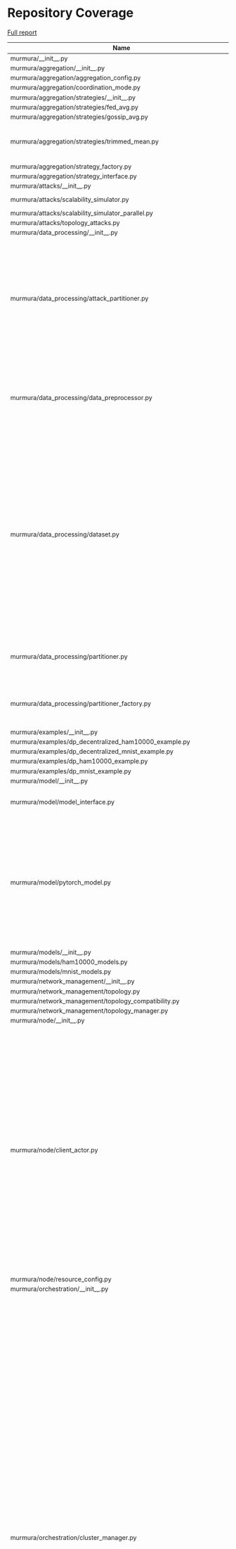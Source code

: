 # Repository Coverage

[Full report](https://htmlpreview.github.io/?https://github.com/Cloudslab/murmura/blob/python-coverage-comment-action-data/htmlcov/index.html)

| Name                                                                        |    Stmts |     Miss |   Cover |   Missing |
|---------------------------------------------------------------------------- | -------: | -------: | ------: | --------: |
| murmura/\_\_init\_\_.py                                                     |        0 |        0 |    100% |           |
| murmura/aggregation/\_\_init\_\_.py                                         |        0 |        0 |    100% |           |
| murmura/aggregation/aggregation\_config.py                                  |       25 |        0 |    100% |           |
| murmura/aggregation/coordination\_mode.py                                   |        4 |        0 |    100% |           |
| murmura/aggregation/strategies/\_\_init\_\_.py                              |        0 |        0 |    100% |           |
| murmura/aggregation/strategies/fed\_avg.py                                  |       30 |        2 |     93% |    46, 65 |
| murmura/aggregation/strategies/gossip\_avg.py                               |       32 |        2 |     94% |    56, 76 |
| murmura/aggregation/strategies/trimmed\_mean.py                             |       47 |        7 |     85% |54, 77, 96-97, 118, 132-133 |
| murmura/aggregation/strategy\_factory.py                                    |       27 |        0 |    100% |           |
| murmura/aggregation/strategy\_interface.py                                  |        8 |        1 |     88% |        34 |
| murmura/attacks/\_\_init\_\_.py                                             |        0 |        0 |    100% |           |
| murmura/attacks/scalability\_simulator.py                                   |      533 |      533 |      0% |   10-1274 |
| murmura/attacks/scalability\_simulator\_parallel.py                         |      134 |      134 |      0% |     6-313 |
| murmura/attacks/topology\_attacks.py                                        |      312 |      312 |      0% |     6-748 |
| murmura/data\_processing/\_\_init\_\_.py                                    |        0 |        0 |    100% |           |
| murmura/data\_processing/attack\_partitioner.py                             |      159 |      142 |     11% |29-32, 36-45, 51-93, 116-118, 124-140, 149-184, 188-205, 209, 226-229, 235-329 |
| murmura/data\_processing/data\_preprocessor.py                              |      196 |       12 |     94% |17, 22, 163, 278, 326-327, 355-357, 464-467, 481 |
| murmura/data\_processing/dataset.py                                         |      238 |       80 |     66% |52, 59, 66-68, 75-109, 116-123, 143-159, 266, 280, 344-349, 360-368, 375-389, 409, 433-435, 445-448, 468-495, 499-500, 508 |
| murmura/data\_processing/partitioner.py                                     |       84 |        7 |     92% |32, 80, 123-124, 133-134, 150 |
| murmura/data\_processing/partitioner\_factory.py                            |       44 |       28 |     36% |36-43, 52-93, 111-120, 131-156 |
| murmura/examples/\_\_init\_\_.py                                            |        0 |        0 |    100% |           |
| murmura/examples/dp\_decentralized\_ham10000\_example.py                    |      215 |      215 |      0% |     2-650 |
| murmura/examples/dp\_decentralized\_mnist\_example.py                       |      274 |      274 |      0% |     1-802 |
| murmura/examples/dp\_ham10000\_example.py                                   |      200 |      200 |      0% |     2-602 |
| murmura/examples/dp\_mnist\_example.py                                      |      184 |      184 |      0% |     1-532 |
| murmura/model/\_\_init\_\_.py                                               |        0 |        0 |    100% |           |
| murmura/model/model\_interface.py                                           |       25 |        7 |     72% |24, 39, 51, 60, 69, 78, 87 |
| murmura/model/pytorch\_model.py                                             |      182 |       42 |     77% |69-73, 102-107, 111, 115, 123-131, 135, 137, 149-152, 170-201, 279, 378, 389, 412 |
| murmura/models/\_\_init\_\_.py                                              |        3 |        0 |    100% |           |
| murmura/models/ham10000\_models.py                                          |      101 |        0 |    100% |           |
| murmura/models/mnist\_models.py                                             |       30 |        0 |    100% |           |
| murmura/network\_management/\_\_init\_\_.py                                 |        0 |        0 |    100% |           |
| murmura/network\_management/topology.py                                     |       24 |        0 |    100% |           |
| murmura/network\_management/topology\_compatibility.py                      |       20 |        0 |    100% |           |
| murmura/network\_management/topology\_manager.py                            |       23 |        0 |    100% |           |
| murmura/node/\_\_init\_\_.py                                                |        0 |        0 |    100% |           |
| murmura/node/client\_actor.py                                               |      506 |      413 |     18% |17-18, 32-33, 41-42, 112, 152-212, 232-295, 304, 327-328, 336-549, 558-627, 641-838, 849-905, 914-939, 952-978, 986-995, 1003-1011, 1033-1035, 1051-1077, 1085-1129 |
| murmura/node/resource\_config.py                                            |       16 |        0 |    100% |           |
| murmura/orchestration/\_\_init\_\_.py                                       |        0 |        0 |    100% |           |
| murmura/orchestration/cluster\_manager.py                                   |      570 |      407 |     29% |87, 91, 100-101, 109-111, 138-140, 157-161, 178-200, 204, 209-262, 266, 277-284, 314, 325-327, 332, 348-349, 356-359, 412-416, 427-459, 470-598, 608-707, 713-850, 862-897, 912-964, 977-1011, 1015-1069, 1089-1131, 1135-1157, 1171, 1177-1197, 1201-1216, 1221, 1237-1239, 1251, 1266-1282, 1286-1289, 1295, 1305-1324, 1333-1334 |
| murmura/orchestration/learning\_process/\_\_init\_\_.py                     |        0 |        0 |    100% |           |
| murmura/orchestration/learning\_process/decentralized\_learning\_process.py |      120 |       28 |     77% |30, 47-75, 115, 153-154, 160-170 |
| murmura/orchestration/learning\_process/federated\_learning\_process.py     |      123 |       32 |     74% |39, 52, 59-91, 134, 173-174, 180-190, 257-262 |
| murmura/orchestration/learning\_process/learning\_process.py                |      328 |      139 |     58% |44-45, 120-121, 149, 154, 178-192, 198-218, 258-260, 268-271, 319-332, 477, 498-499, 520-522, 532-542, 564, 572, 579, 612-662, 668-723, 732, 744-745, 755-795, 886-919 |
| murmura/orchestration/orchestration\_config.py                              |       62 |        0 |    100% |           |
| murmura/orchestration/topology\_coordinator.py                              |      175 |       61 |     65% |42, 61, 89-115, 131-184, 231, 243, 274, 298, 311, 340-357, 382, 395, 421, 461 |
| murmura/privacy/\_\_init\_\_.py                                             |        0 |        0 |    100% |           |
| murmura/privacy/dp\_aggregation.py                                          |      151 |       10 |     93% |136-137, 194, 262-263, 329, 393-394, 415-416 |
| murmura/privacy/dp\_config.py                                               |       72 |        8 |     89% |137, 140, 145, 258-263 |
| murmura/privacy/dp\_model\_wrapper.py                                       |      233 |       55 |     76% |20-22, 90, 107, 114-116, 121-122, 144-150, 154-155, 210-215, 218, 242, 252-255, 274, 299, 324-331, 344-352, 440-442, 477-481, 500-501, 506, 520-527, 556, 569, 582 |
| murmura/privacy/privacy\_accountant.py                                      |      148 |       21 |     86% |15-17, 102, 109-111, 163-166, 174-184, 452-467 |
| murmura/visualization/\_\_init\_\_.py                                       |        0 |        0 |    100% |           |
| murmura/visualization/network\_visualizer.py                                |      577 |      170 |     71% |93, 117-141, 258-274, 319, 490, 570-621, 625-640, 644-666, 670-681, 685-702, 706-723, 741-742, 769-771, 817-818, 833-834, 850, 868, 872-876, 883, 887, 902-912, 920-925, 929-934, 940, 944, 1005-1007, 1051, 1065-1104, 1107-1108, 1141-1142, 1219-1220, 1250-1251 |
| murmura/visualization/training\_event.py                                    |       93 |       38 |     59% |164-181, 187-210, 215-248 |
| murmura/visualization/training\_observer.py                                 |       18 |        1 |     94% |        17 |
|                                                                   **TOTAL** | **6346** | **3565** | **44%** |           |


## Setup coverage badge

Below are examples of the badges you can use in your main branch `README` file.

### Direct image

[![Coverage badge](https://raw.githubusercontent.com/Cloudslab/murmura/python-coverage-comment-action-data/badge.svg)](https://htmlpreview.github.io/?https://github.com/Cloudslab/murmura/blob/python-coverage-comment-action-data/htmlcov/index.html)

This is the one to use if your repository is private or if you don't want to customize anything.

### [Shields.io](https://shields.io) Json Endpoint

[![Coverage badge](https://img.shields.io/endpoint?url=https://raw.githubusercontent.com/Cloudslab/murmura/python-coverage-comment-action-data/endpoint.json)](https://htmlpreview.github.io/?https://github.com/Cloudslab/murmura/blob/python-coverage-comment-action-data/htmlcov/index.html)

Using this one will allow you to [customize](https://shields.io/endpoint) the look of your badge.
It won't work with private repositories. It won't be refreshed more than once per five minutes.

### [Shields.io](https://shields.io) Dynamic Badge

[![Coverage badge](https://img.shields.io/badge/dynamic/json?color=brightgreen&label=coverage&query=%24.message&url=https%3A%2F%2Fraw.githubusercontent.com%2FCloudslab%2Fmurmura%2Fpython-coverage-comment-action-data%2Fendpoint.json)](https://htmlpreview.github.io/?https://github.com/Cloudslab/murmura/blob/python-coverage-comment-action-data/htmlcov/index.html)

This one will always be the same color. It won't work for private repos. I'm not even sure why we included it.

## What is that?

This branch is part of the
[python-coverage-comment-action](https://github.com/marketplace/actions/python-coverage-comment)
GitHub Action. All the files in this branch are automatically generated and may be
overwritten at any moment.
